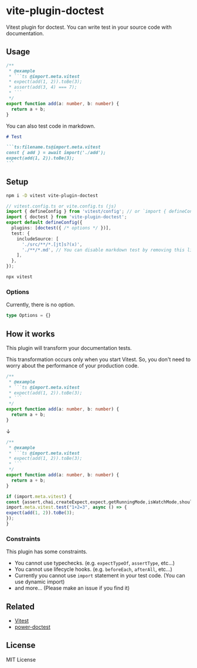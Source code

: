 # vite-plugin-doctest

Vitest plugin for doctest.
You can write test in your source code with documentation.

## Usage

```ts
/**
 * @example
 * ```ts @import.meta.vitest
 * expect(add(1, 2)).toBe(3);
 * assert(add(3, 4) === 7);
 * ```
 */
export function add(a: number, b: number) {
  return a + b;
}
```

You can also test code in markdown.

````markdown
# Test

```ts:filename.ts@import.meta.vitest
const { add } = await import('./add');
expect(add(1, 2)).toBe(3);
```
````

## Setup

```sh
npm i -D vitest vite-plugin-doctest
```

```ts
// vitest.config.ts or vite.config.ts (js)
import { defineConfig } from 'vitest/config'; // or `import { defineConfig } from 'vite';`
import { doctest } from 'vite-plugin-doctest';
export default defineConfig({
  plugins: [doctest({ /* options */ })],
  test: {
    includeSource: [
      './src/**/*.[jt]s?(x)',
      './**/*.md', // You can disable markdown test by removing this line
    ],
  },
});
```

```sh
npx vitest
```

### Options

Currently, there is no option.

```ts
type Options = {}
```

## How it works

This plugin will transform your documentation tests.

This transformation occurs only when you start Vitest.
So, you don't need to worry about the performance of your production code.

```ts
/**
 * @example
 * ```ts @import.meta.vitest
 * expect(add(1, 2)).toBe(3);
 * ```
 */
export function add(a: number, b: number) {
  return a + b;
}
```

↓

```ts
/**
 * @example
 * ```ts @import.meta.vitest
 * expect(add(1, 2)).toBe(3);
 * ```
 */
export function add(a: number, b: number) {
  return a + b;
}

if (import.meta.vitest) {
const {assert,chai,createExpect,expect,getRunningMode,isWatchMode,should,vi,vitest} = import.meta.vitest;
import.meta.vitest.test("1+2=3", async () => {
expect(add(1, 2)).toBe(3);
});
}
```

### Constraints

This plugin has some constraints.

- You cannot use typechecks. (e.g. `expectTypeOf`, `assertType`, etc...)
- You cannot use lifecycle hooks. (e.g. `beforeEach`, `afterAll`, etc...)
- Currently you cannot use `import` statement in your test code. (You can use dynamic import)
- and more... (Please make an issue if you find it)

## Related

- [Vitest](https://vitest.dev)
- [power-doctest](https://github.com/azu/power-doctest)

## License

MIT License
